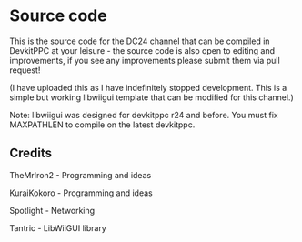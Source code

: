 # Source code

This is the source code for the DC24 channel that can be compiled in DevkitPPC at your leisure - the source code is also open to editing and improvements, if you see any improvements please submit them via pull request!

(I have uploaded this as I have indefinitely stopped development. This is a simple but working libwiigui template that can be modified for this channel.)

Note: libwiigui was designed for devkitppc r24 and before. You must fix MAXPATHLEN to compile on the latest devkitppc.

## Credits

TheMrIron2 - Programming and ideas

KuraiKokoro - Programming and ideas

Spotlight - Networking

Tantric - LibWiiGUI library
